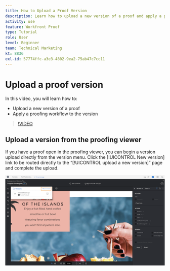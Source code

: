 ```yaml
---
title: How to Upload a Proof Version
description: Learn how to upload a new version of a proof and apply a proofing workflow to the version in [!DNL Adobe Workfront].
activity: use
feature: Workfront Proof
type: Tutorial
role: User
level: Beginner
team: Technical Marketing
kt: 8836
exl-id: 57774ffc-a3e3-4802-9ea2-75ab47c7cc11
---
```

# Upload a proof version

In this video, you will learn how to:

* Upload a new version of a proof
* Apply a proofing workflow to the version

>[!VIDEO](https://video.tv.adobe.com/v/336096/?quality=12)

## Upload a version from the proofing viewer

If you have a proof open in the proofing viewer, you can begin a version upload directly from the version menu. Click the [!UICONTROL New version] link to be routed directly to the “[!UICONTROL upload a new version]” page and complete the upload.

![An image of the proofing viewer with the version menu expanded in the upper-left corner and the [!UICONTROL New version] link highlighted.](assets/upload-version-from-viewer.png)

<!--
### Learn more 
* Create a new version of a proof
-->
